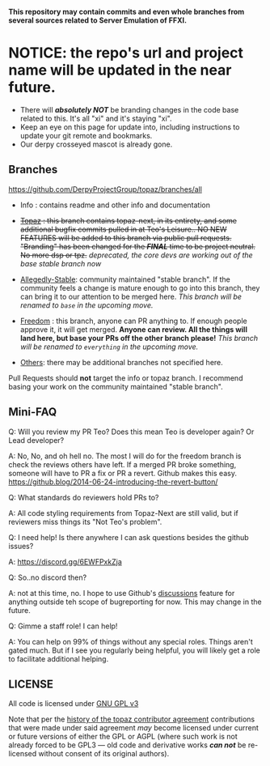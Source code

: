 **This repository may contain commits and even whole branches from several sources related to Server Emulation of FFXI.**

# NOTICE: the repo's url and project name will be updated in the near future. 
* There will ***absolutely NOT*** be branding changes in the code base related to this. It's all "xi" and it's staying "xi".
* Keep an eye on this page for update into, including instructions to update your git remote and bookmarks.
* Our derpy crosseyed mascot is already gone.

## Branches

https://github.com/DerpyProjectGroup/topaz/branches/all

 * Info : contains readme and other info and documentation

 * ~~[Topaz](https://github.com/DerpyProjectGroup/topaz/tree/topaz) : this branch contains topaz-next, in its entirety, and some additional bugfix commits pulled in at Teo's Leisure.. NO NEW FEATURES will be added to this branch via public pull requests. "Branding" has been changed for the _**FINAL**_ time to be project neutral. No more dsp or tpz.~~ _deprecated, the core devs are working out of the base stable branch now_

 * [Allegedly-Stable](https://github.com/DerpyProjectGroup/topaz/tree/allegedly-stable): community maintained "stable branch". If the community feels a change is mature enough to go into this branch, they can bring it to our attention to be merged here. _This branch will be renamed to `base` in the upcoming move._

 * [Freedom](https://github.com/DerpyProjectGroup/topaz/tree/freedom) : this branch, anyone can PR anything to. If enough people approve it, it will get merged. **Anyone can review. All the things will land here, but base your PRs off the other branch please!** _This branch will be renamed to `everything` in the upcoming move._

 * [Others](https://github.com/DerpyProjectGroup/topaz/branches/all): there may be additional branches not specified here.

Pull Requests should **not** target the info or topaz branch. I recommend basing your work on the community maintained "stable branch".


## Mini-FAQ
Q: Will you review my PR Teo? Does this mean Teo is developer again? Or Lead developer?

A: No, No, and oh hell no. The most I will do for the freedom branch is check the reviews others have left. If a merged PR broke something, someone will have to PR a fix or PR a revert. Github makes this easy. https://github.blog/2014-06-24-introducing-the-revert-button/

Q: What standards do reviewers hold PRs to?

A: All code styling requirements from Topaz-Next are still valid, but if reviewers miss things its "Not Teo's problem".

Q: I need help! Is there anywhere I can ask questions besides the github issues?

A: https://discord.gg/6EWFPxkZja

Q: So..no discord then?

A: not at this time, no. I hope to use Github's [discussions](https://github.com/DerpyProjectGroup/topaz/discussions) feature for anything outside teh scope of bugreporting for now. This may change in the future.

Q: Gimme a staff role! I can help!

A: You can help on 99% of things without any special roles. Things aren't gated much. But if I see you regularly being helpful, you will likely get a role to facilitate additional helping.

## LICENSE
All code is licensed under [GNU GPL v3](https://www.gnu.org/licenses/gpl-3.0.en.html)

Note that per the [history of the topaz contributor agreement](https://github.com/project-topaz/topaz/commits/release/CONTRIBUTOR_AGREEMENT.md) contributions that were made under said agreement _may_ become licensed under current or future versions of either the GPL or AGPL (where such work is not already forced to be GPL3 — old code and derivative works _**can not**_ be re-licensed without consent of its original authors).
